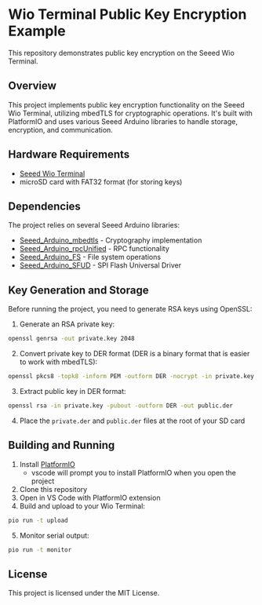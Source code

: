 # Wio Terminal Public Key Encryption Example

This repository demonstrates public key encryption on the Seeed Wio Terminal.

## Overview

This project implements public key encryption functionality on the Seeed Wio Terminal, utilizing mbedTLS for cryptographic operations. It's built with PlatformIO and uses various Seeed Arduino libraries to handle storage, encryption, and communication.

## Hardware Requirements

- [Seeed Wio Terminal](https://wiki.seeedstudio.com/Wio-Terminal-Getting-Started/)
- microSD card with FAT32 format (for storing keys)

## Dependencies

The project relies on several Seeed Arduino libraries:

- [Seeed_Arduino_mbedtls](https://github.com/Seeed-Studio/Seeed_Arduino_mbedtls) - Cryptography implementation
- [Seeed_Arduino_rpcUnified](https://github.com/Seeed-Studio/Seeed_Arduino_rpcUnified) - RPC functionality
- [Seeed_Arduino_FS](https://github.com/Seeed-Studio/Seeed_Arduino_FS) - File system operations
- [Seeed_Arduino_SFUD](https://github.com/Seeed-Studio/Seeed_Arduino_SFUD) - SPI Flash Universal Driver

## Key Generation and Storage
Before running the project, you need to generate RSA keys using OpenSSL:

1. Generate an RSA private key:
```bash
openssl genrsa -out private.key 2048
```
2. Convert private key to DER format (DER is a binary format that is easier to work with mbedTLS):
```bash
openssl pkcs8 -topk8 -inform PEM -outform DER -nocrypt -in private.key -out private.der
```
3. Extract public key in DER format: 
```bash
openssl rsa -in private.key -pubout -outform DER -out public.der
```
4. Place the `private.der` and `public.der` files at the root of your SD card

## Building and Running

1. Install [PlatformIO](https://platformio.org/install)
    - vscode will prompt you to install PlatformIO when you open the project
2. Clone this repository
3. Open in VS Code with PlatformIO extension
4. Build and upload to your Wio Terminal:

```bash
pio run -t upload
```

5. Monitor serial output:

```bash
pio run -t monitor
```

## License

This project is licensed under the MIT License.
